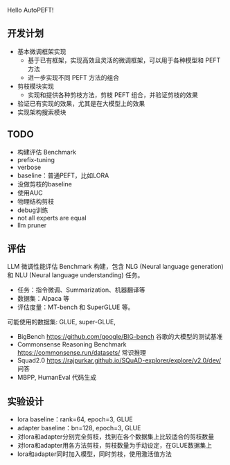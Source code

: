 Hello AutoPEFT!

## 开发计划

- 基本微调框架实现
  - 基于已有框架，实现高效且灵活的微调框架，可以用于各种模型和 PEFT 方法
  - 进一步实现不同 PEFT 方法的组合
- 剪枝模块实现
  - 实现和提供各种剪枝方法，剪枝 PEFT 组合，并验证剪枝的效果
- 验证已有实现的效果，尤其是在大模型上的效果
- 实现架构搜索模块

## TODO
- 构建评估 Benchmark
- prefix-tuning
- verbose
- baseline：普通PEFT，比如LORA
- 没做剪枝的baseline
- 使用AUC
- 物理结构剪枝
- debug训练
- not all experts are equal
- llm pruner

## 评估

LLM 微调性能评估 Benchmark 构建，包含 NLG (Neural language generation) 和 NLU (Neural language understanding) 任务。

- 任务：指令微调、Summarization、机器翻译等
- 数据集：Alpaca 等
- 评估度量：MT-bench 和 SuperGLUE 等。

可能使用的数据集: GLUE, super-GLUE, 
- BigBench https://github.com/google/BIG-bench 谷歌的大模型的测试基准
- Commonsense Reasoning Benchmark https://commonsense.run/datasets/ 常识推理
- Squad2.0 https://rajpurkar.github.io/SQuAD-explorer/explore/v2.0/dev/ 问答
- MBPP, HumanEval 代码生成

## 实验设计

- lora baseline：rank=64, epoch=3, GLUE
- adapter baseline：bn=128, epoch=3, GLUE
- 对lora和adapter分别完全剪枝，找到在各个数据集上比较适合的剪枝数量
- 对lora和adapter用各方法剪枝，剪枝数量为手动设定，在GLUE数据集上
- lora和adapter同时加入模型，同时剪枝，使用激活值方法